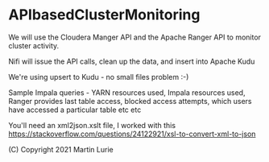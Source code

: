 # APIbasedClusterMonitoring

We will use the Cloudera Manger API and the Apache Ranger API to monitor cluster activity.  

Nifi will issue the API calls, clean up the data, and insert into Apache Kudu

We're using upsert to Kudu - no small files problem :-)

Sample Impala queries - YARN resources used, Impala resources used, Ranger provides last table access, blocked access attempts, which users have accessed a particular table etc etc

You'll need an xml2json.xslt file, I worked with this
https://stackoverflow.com/questions/24122921/xsl-to-convert-xml-to-json

(C) Copyright 2021 Martin Lurie
